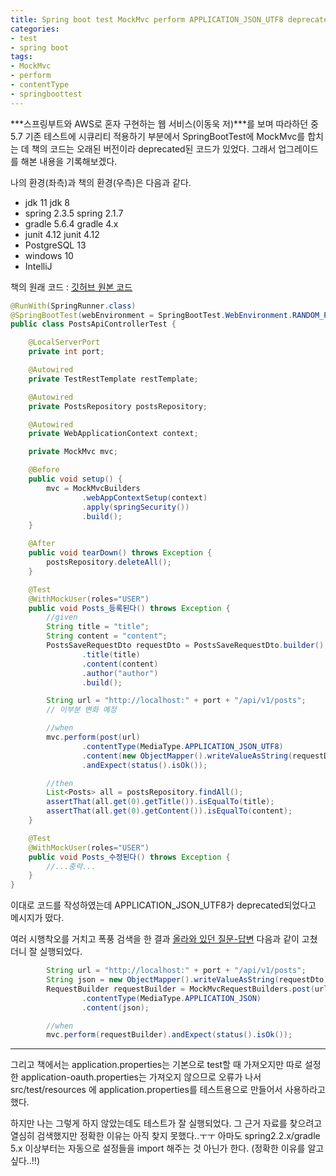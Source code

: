 ```yaml
---
title: Spring boot test MockMvc perform APPLICATION_JSON_UTF8 deprecated
categories:
- test
- spring boot
tags:
- MockMvc
- perform
- contentType
- springboottest
---
```


***스프링부트와 AWS로 혼자 구현하는 웹 서비스(이동욱 저)***를 보며 따라하던 중
5.7 기존 테스트에 시큐리티 적용하기 부분에서
SpringBootTest에 MockMvc를 합치는 데 책의 코드는 오래된 버전이라
deprecated된 코드가 있었다. 그래서 업그레이드를 해본 내용을 기록해보겠다.

<!-- more -->

나의 환경(좌측)과 책의 환경(우측)은 다음과 같다.
- jdk 11            jdk 8
- spring 2.3.5      spring 2.1.7
- gradle 5.6.4      gradle 4.x
- junit 4.12        junit 4.12
- PostgreSQL 13
- windows 10
- IntelliJ

책의 원래 코드 : [깃허브 원본 코드](https://github.com/jojoldu/freelec-springboot2-webservice/blob/master/src/test/java/com/jojoldu/book/springboot/web/PostsApiControllerTest.java)

```java
@RunWith(SpringRunner.class)
@SpringBootTest(webEnvironment = SpringBootTest.WebEnvironment.RANDOM_PORT)
public class PostsApiControllerTest {

    @LocalServerPort
    private int port;

    @Autowired
    private TestRestTemplate restTemplate;

    @Autowired
    private PostsRepository postsRepository;

    @Autowired
    private WebApplicationContext context;

    private MockMvc mvc;

    @Before
    public void setup() {
        mvc = MockMvcBuilders
                .webAppContextSetup(context)
                .apply(springSecurity())
                .build();
    }

    @After
    public void tearDown() throws Exception {
        postsRepository.deleteAll();
    }

    @Test
    @WithMockUser(roles="USER")
    public void Posts_등록된다() throws Exception {
        //given
        String title = "title";
        String content = "content";
        PostsSaveRequestDto requestDto = PostsSaveRequestDto.builder()
                .title(title)
                .content(content)
                .author("author")
                .build();

        String url = "http://localhost:" + port + "/api/v1/posts";
        // 이부분 변화 예정

        //when
        mvc.perform(post(url)
                .contentType(MediaType.APPLICATION_JSON_UTF8)
                .content(new ObjectMapper().writeValueAsString(requestDto)))
                .andExpect(status().isOk());

        //then
        List<Posts> all = postsRepository.findAll();
        assertThat(all.get(0).getTitle()).isEqualTo(title);
        assertThat(all.get(0).getContent()).isEqualTo(content);
    }

    @Test
    @WithMockUser(roles="USER")
    public void Posts_수정된다() throws Exception {
        //...중략...
    }
}
```

이대로 코드를 작성하였는데 APPLICATION_JSON_UTF8가 deprecated되었다고 메시지가 떴다.

여러 시행착오를 거치고 폭풍 검색을 한 결과
[올라와 있던 질문-답변](https://stackoverflow.com/questions/17143116/integration-testing-posting-an-entire-object-to-spring-mvc-controller) 
다음과 같이 고쳤더니 잘 실행되었다.

```java
        String url = "http://localhost:" + port + "/api/v1/posts";
        String json = new ObjectMapper().writeValueAsString(requestDto);
        RequestBuilder requestBuilder = MockMvcRequestBuilders.post(url)
                .contentType(MediaType.APPLICATION_JSON)
                .content(json);

        //when
        mvc.perform(requestBuilder).andExpect(status().isOk());

```

----

그리고 책에서는 application.properties는 기본으로 test할 때 가져오지만
따로 설정한 application-oauth.properties는 가져오지 않으므로 오류가 나서
src/test/resources 에 application.properties를 테스트용으로 만들어서 사용하라고 했다.

하지만 나는 그렇게 하지 않았는데도 테스트가 잘 실행되었다.
그 근거 자료를 찾으려고 열심히 검색했지만 정확한 이유는 아직 찾지 못했다..ㅜㅜ
아마도 spring2.2.x/gradle 5.x 이상부터는 자동으로 설정들을 import 해주는 것 아닌가 한다.
(정확한 이유를 알고 싶다..!!)